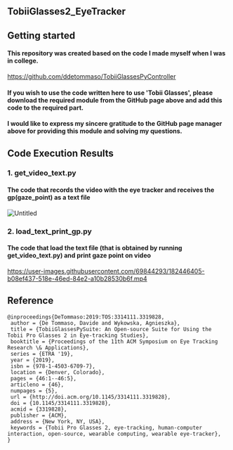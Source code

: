 ## TobiiGlasses2_EyeTracker
## Getting started

#### This repository was created based on the code I made myself when I was in college.

https://github.com/ddetommaso/TobiiGlassesPyController

#### If you wish to use the code written here to use 'Tobii Glasses', please download the required module from the GitHub page above and add this code to the required part.

#### I would like to express my sincere gratitude to the GitHub page manager above for providing this module and solving my questions.

## Code Execution Results
### 1. get_video_text.py 
#### The code that records the video with the eye tracker and receives the gp(gaze_point) as a text file
![Untitled](https://user-images.githubusercontent.com/69844293/182260090-94dcd6a4-f62a-4ca3-b833-25d53785a750.png)

### 2. load_text_print_gp.py
#### The code that load the text file (that is obtained by running get_video_text.py) and print gaze point on video

https://user-images.githubusercontent.com/69844293/182446405-b08ef437-518e-46ed-84e2-a10b28530b6f.mp4


## Reference
```
@inproceedings{DeTommaso:2019:TOS:3314111.3319828,
 author = {De Tommaso, Davide and Wykowska, Agnieszka},
 title = {TobiiGlassesPySuite: An Open-source Suite for Using the Tobii Pro Glasses 2 in Eye-tracking Studies},
 booktitle = {Proceedings of the 11th ACM Symposium on Eye Tracking Research \& Applications},
 series = {ETRA '19},
 year = {2019},
 isbn = {978-1-4503-6709-7},
 location = {Denver, Colorado},
 pages = {46:1--46:5},
 articleno = {46},
 numpages = {5},
 url = {http://doi.acm.org/10.1145/3314111.3319828},
 doi = {10.1145/3314111.3319828},
 acmid = {3319828},
 publisher = {ACM},
 address = {New York, NY, USA},
 keywords = {Tobii Pro Glasses 2, eye-tracking, human-computer interaction, open-source, wearable computing, wearable eye-tracker},
}
```
